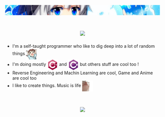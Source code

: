 <img align="center" src="https://raw.githubusercontent.com/HITOA/HITOA/main/stripbanner.png">
<h1 align="center"><img src="https://readme-typing-svg.herokuapp.com?color=F776BA&size=60&center=true&vCenter=true&width=600&height=60&lines=Hi%2C+I'm+hito...">
</h1>
<ul>

<li>I'm a self-taught programmer who like to dig deep into a lot of random things <img align="center" width="35" height="35" src="https://raw.githubusercontent.com/HITOA/HITOA/main/645431425289420800.png"></li>
<li>I'm doing mostly <img src="https://raw.githubusercontent.com/devicons/devicon/master/icons/cplusplus/cplusplus-original.svg" alt="cplusplus" align="center" width="35" height="35"/> and <img src="https://raw.githubusercontent.com/devicons/devicon/master/icons/csharp/csharp-original.svg" alt="cplusplus" align="center" width="35" height="35"/> but others stuff are cool too !</li>
<li>Reverse Engineering and Machin Learning are cool, Game and Anime are cool too</li>
<li>I like to create things. Music is life <img align="center" width="35" height="35" src="https://raw.githubusercontent.com/HITOA/HITOA/main/773529306953547799.gif"> </li>
</ul>

##
<h1 align="center"><img src="https://github-readme-stats.vercel.app/api?username=HITOA&hide=stars&theme=dracula&show_icons=true"><h1>
